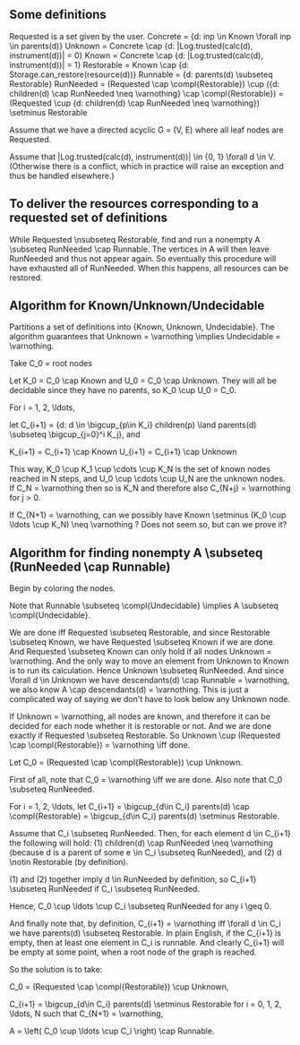 ## Some definitions

Requested is a set given by the user.
Concrete = {d: inp \in Known \forall inp \in parents(d)}
Unknown = Concrete \cap {d: |Log.trusted(calc(d), instrument(d))| = 0}
Known = Concrete \cap {d: |Log.trusted(calc(d), instrument(d))| = 1}
Restorable = Known \cap {d: Storage.can_restore(resource(d))}
Runnable = {d: parents(d) \subseteq Restorable}
RunNeeded = 
	(Requested \cap \compl{Restorable})
	\cup ({d: children(d) \cap RunNeeded \neq \varnothing} \cap \compl{Restorable})
	= (Requested \cup {d: children(d) \cap RunNeeded \neq \varnothing}) \setminus Restorable

Assume that we have a directed acyclic G = (V, E) where all leaf nodes are Requested.

Assume that |Log.trusted(calc(d), instrument(d))| \in {0, 1} \forall d \in V. (Otherwise there is a conflict, which in practice will raise an exception and thus be handled elsewhere.)

## To deliver the resources corresponding to a requested set of definitions

While Requested \nsubseteq Restorable, find and run a nonempty A \subseteq RunNeeded \cap Runnable. The vertices in A will then leave RunNeeded and thus not appear again. So eventually this procedure will have exhausted all of RunNeeded. When this happens, all resources can be restored.

## Algorithm for Known/Unknown/Undecidable

Partitions a set of definitions into {Known, Unknown, Undecidable}. The algorithm guarantees that Unknown = \varnothing \implies Undecidable = \varnothing.

Take C_0 = root nodes

Let K_0 = C_0 \cap Known and U_0 = C_0 \cap Unknown. They will all be decidable since they have no parents, so K_0 \cup U_0 = C_0.

For i = 1, 2, \ldots,

let C_{i+1} = {d: d \in \bigcup_{p\in K_i} children(p) \land parents(d) \subseteq \bigcup_{j=0}^i K_j}, and

K_{i+1} = C_{i+1} \cap Known
U_{i+1} = C_{i+1} \cap Unknown

This way, K_0 \cup K_1 \cup \cdots \cup K_N is the set of known nodes reached in N steps, and U_0 \cup \cdots \cup U_N are the unknown nodes. If C_N = \varnothing then so is K_N and therefore also C_{N+j} = \varnothing for j > 0.

If C_{N+1} = \varnothing, can we possibly have Known \setminus (K_0 \cup \ldots \cup K_N) \neq \varnothing ? Does not seem so, but can we prove it?

## Algorithm for finding nonempty A \subseteq (RunNeeded \cap Runnable)

Begin by coloring the nodes.

Note that Runnable \subseteq \compl{Undecidable} \implies A \subseteq \compl{Undecidable}.

We are done iff Requested \subseteq Restorable, and since Restorable \subseteq Known, we have Requested \subseteq Known if we are done. And Requested \subseteq Known can only hold if all nodes Unknown = \varnothing. And the only way to move an element from Unknown to Known is to run its calculation. Hence Unknown \subseteq RunNeeded. And since \forall d \in Unknown we have descendants(d) \cap Runnable = \varnothing, we also know A \cap descendants(d) = \varnothing. This is just a complicated way of saying we don't have to look below any Unknown node.

If Unknown = \varnothing, all nodes are known, and therefore it can be decided for each node whether it is restorable or not. And we are done exactly if Requested \subseteq Restorable. So Unknown \cup (Requested \cap \compl{Restorable}) = \varnothing \iff done.

Let C_0 = (Requested \cap \compl{Restorable}) \cup Unknown.

First of all, note that C_0 = \varnothing \iff we are done. Also note that C_0 \subseteq RunNeeded.

For i = 1, 2, \ldots, let
C_{i+1} = 
	\bigcup_{d\in C_i} parents(d) \cap \compl{Restorable}
	= \bigcup_{d\in C_i} parents(d) \setminus Restorable.

Assume that C_i \subseteq RunNeeded. Then, for each element d \in C_{i+1} the following will hold:
(1) children(d) \cap RunNeeded \neq \varnothing (because d is a parent of some e \in C_i \subseteq RunNeeded), and
(2) d \notin Restorable (by definition).

(1) and (2) together imply d \in RunNeeded by definition, so C_{i+1} \subseteq RunNeeded if C_i \subseteq RunNeeded.

Hence, C_0 \cup \ldots \cup C_i \subseteq RunNeeded for any i \geq 0.

And finally note that, by definition, C_{i+1} = \varnothing iff \forall d \in C_i we have parents(d) \subseteq Restorable. In plain English, if the C_{i+1} is empty, then at least one element in C_i is runnable. And clearly C_{i+1} will be empty at some point, when a root node of the graph is reached.

So the solution is to take:

C_0 = (Requested \cap \compl{Restorable}) \cup Unknown,

C_{i+1} = \bigcup_{d\in C_i} parents(d) \setminus Restorable for i = 0, 1, 2, \ldots, N such that C_{N+1} = \varnothing,

A = \left( C_0 \cup \ldots \cup C_i \right) \cap Runnable.
